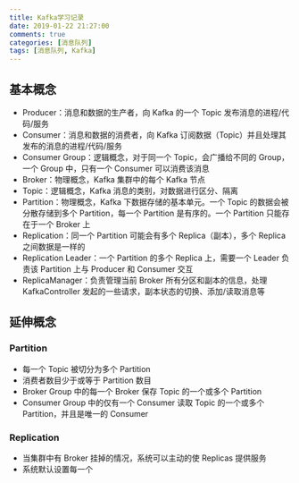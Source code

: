 ```yaml
---
title: Kafka学习记录
date: 2019-01-22 21:27:00
comments: true
categories: [消息队列]
tags: [消息队列, Kafka]
---
```




<!-- more -->

## 基本概念

- Producer：消息和数据的生产者，向 Kafka 的一个 Topic 发布消息的进程/代码/服务
- Consumer：消息和数据的消费者，向 Kafka 订阅数据（Topic）并且处理其发布的消息的进程/代码/服务
- Consumer Group：逻辑概念，对于同一个 Topic，会广播给不同的 Group，一个 Group 中，只有一个 Consumer 可以消费该消息
- Broker：物理概念，Kafka 集群中的每个 Kafka 节点
- Topic：逻辑概念，Kafka 消息的类别，对数据进行区分、隔离
- Partition：物理概念，Kafka 下数据存储的基本单元。一个 Topic 的数据会被分散存储到多个 Partition，每一个 Partition 是有序的。一个 Partition 只能存在于一个 Broker 上
- Replication：同一个 Partition 可能会有多个 Replica（副本），多个 Replica 之间数据是一样的
- Replication Leader：一个 Partition 的多个 Replica 上，需要一个 Leader 负责该 Partition 上与 Producer 和 Consumer 交互
- ReplicaManager：负责管理当前 Broker 所有分区和副本的信息，处理 KafkaController 发起的一些请求，副本状态的切换、添加/读取消息等

## 延伸概念

### Partition

- 每一个 Topic 被切分为多个 Partition
- 消费者数目少于或等于 Partition 数目
- Broker Group 中的每一个 Broker 保存 Topic 的一个或多个 Partition
- Consumer Group 中的仅有一个 Consumer 读取 Topic 的一个或多个 Partition，并且是唯一的 Consumer

### Replication

- 当集群中有 Broker 挂掉的情况，系统可以主动的使 Replicas 提供服务
- 系统默认设置每一个